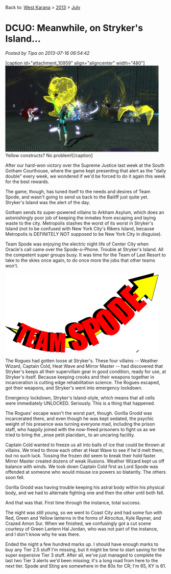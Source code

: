 Back to: [West Karana](/posts/westkarana.md) > [2013](/posts/2013/westkarana.md) > [July](./westkarana.md)
# DCUO: Meanwhile, on Stryker's Island...

*Posted by Tipa on 2013-07-16 06:54:42*

[caption id="attachment\_10959" align="aligncenter" width="480"][![Yellow constructs? No problem!](../../../uploads/2013/07/MADV114_DESIGNERDATA-PC-15-00.10.400-480x269.jpg)](../../../uploads/2013/07/MADV114_DESIGNERDATA-PC-15-00.10.400.jpg) Yellow constructs? No problem![/caption]

After our hard-won victory over the Supreme Justice last week at the South Gotham Courthouse, where the game kept presenting that alert as the "daily double" every week, we wondered if we'd be forced to do it again this week for the best rewards.

The game, though, has tuned itself to the needs and desires of Team Spode, and wasn't going to send us back to the Bailiff just quite yet. Stryker's Island was the alert of the day.

Gotham sends its super-powered villains to Arkham Asylum, which does an astonishingly poor job of keeping the inmates from escaping and laying waste to the city. Metropolis stashes the worst of its worst in Stryker's Island (not to be confused with New York City's Rikers Island, because Metropolis is DEFINITELY NOT supposed to be New York City in disguise).

Team Spode was enjoying the electric night life of Center City when Oracle's call came over the Spode-o-Phone. Trouble at Stryker's Island. All the competent super groups busy. It was time for the Team of Last Resort to take to the skies once again, to do once more the jobs that other teams won't.

[![Team SPODE!](../../../uploads/2013/07/spode.png)](../../../uploads/2013/07/spode.png)

The Rogues had gotten loose at Stryker's. These four villains -- Weather Wizard, Captain Cold, Heat Wave and Mirror Master -- had discovered that Stryker's keeps all their supervillain gear in good condition, ready for use, at Stryker's itself. Because keeping crooks and their weapons together in incarceration is cutting edge rehabilitation science. The Rogues escaped, got their weapons, and Stryker's went into emergency lockdown.

Emergency lockdown, Stryker's Island-style, which means that all cells were immediately UNLOCKED. Seriously. This is a thing that happened.

The Rogues' escape wasn't the worst part, though. Gorilla Grodd was incarcerated there, and even though he was kept sedated, the psychic weight of his presence was turning everyone mad, including the prison staff, who happily joined with the now-freed prisoners to fight us as we tried to bring the \_ense petit placidam\_ to an uncaring facility.

Captain Cold wanted to freeze us all into balls of ice that could be thrown at villains. We tried to throw each other at Heat Wave to see if he'd melt them, but no such luck. Tossing the frozen did seem to break their hold faster. Mirror Master created dozens of weak illusions. Weather Wizard kept us off balance with winds. We took down Captain Cold first as Lord Spode was offended at someone who would misuse ice powers so blatantly. The others soon fell.

Gorilla Grodd was having trouble keeping his astral body within his physical body, and we had to alternate fighting one and then the other until both fell.

And that was that. First time through the instance, total success.

The night was still young, so we went to Coast City and had some fun with Red, Green and Yellow lanterns in the forms of Atrocitus, Kyle Rayner, and Crazed Amon Sur. When we finished, we confusingly got a cut scene courtesy of Green Lantern Hal Jordan, who was not part of the instance, and I don't know why he was there.

Ended the night a few hundred marks up. I should have enough marks to buy any Tier 2.5 stuff I'm missing, but it might be time to start saving for the super expensive Tier 3 stuff. After all, we've just managed to complete the last two Tier 3 alerts we'd been missing; it's a long road from here to the next tier. Spode and Sting are somewhere in the 80s for CR; I'm 65, KY is 61.

